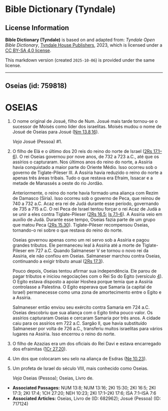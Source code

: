 # Bible Dictionary (Tyndale)

## License Information

**Bible Dictionary (Tyndale)** is based on and adapted from: _Tyndale Open Bible Dictionary_, [Tyndale House Publishers](https://tyndaleopenresources.com/), 2023, which is licensed under a [CC BY-SA 4.0 license](https://creativecommons.org/licenses/by-sa/4.0/legalcode.en).

This markdown version (created `2025-10-06`) is provided under the same license.



--------------------------------

## Oseias (id: 759818)

OSEIAS
======

1. O nome original de Josué, filho de Num. Josué mais tarde tornou\-se o sucessor de Moisés como líder dos israelitas. Moisés mudou o nome de Josué de Oseias para Josué ([Nm 13\.8,16](https://ref.ly/Num13:8,Num13:16)).

    *Veja* Josué (Pessoa) \#1.

2. O filho de Elá e o último dos 20 reis do reino do norte de Israel ([2Rs 17\.1–6](https://ref.ly/2Kgs17:1-2Kgs17:6)). O rei Oseias governou por nove anos, de 732 a 723 a.C., até que os assírios o capturaram. Nos últimos anos do reino do norte, a Assíria havia conquistado a maior parte do Oriente Médio. Isso ocorreu sob o governo de Tiglate\-Pileser III. A Assíria havia reduzido o reino do norte a apenas três áreas tribais. Tudo o que restava era Efraim, Issacar e a metade de Manassés a oeste do rio Jordão.

    Anteriormente, o reino do norte havia formado uma aliança com Rezim de Damasco (Síria). Isso ocorreu sob o governo de Peca, que reinou de 740 a 732 a.C. Acaz era rei de Judá durante esse período, governando de 735 a 715 a.C. O rei Peca de Israel tentou forçar o rei Acaz de Judá a se unir a eles contra Tiglate\-Pileser ([2Rs 16\.5](https://ref.ly/2Kgs16:5); [Is 7\.1–6](https://ref.ly/Isa7:1-Isa7:6)). A Assíria veio em auxílio de Judá. Durante esse tempo, Oseias fazia parte de um grupo que matou Peca ([2Rs 15\.30](https://ref.ly/2Kgs15:30)). Tiglate\-Pileser recompensou Oseias, tornando\-o rei sobre o que restava do reino do norte.

    Oseias governou apenas como um rei servo sob a Assíria e pagou grandes tributos. Ele permaneceu leal à Assíria até a morte de Tiglate\-Pileser em 727 a.C. Quando Salmaneser V se tornou o novo rei da Assíria, ele não confiou em Oseias. Salmaneser marchou contra Oseias, continuando a exigir tributo anual ([2Rs 17\.3](https://ref.ly/2Kgs17:3)).

    Pouco depois, Oseias tentou afirmar sua independência. Ele parou de pagar tributos e iniciou negociações com o Rei So do Egito (versículo [4](https://ref.ly/2Kgs17:4)). O Egito estava disposto a apoiar Hoshea porque temia que a Assíria controlasse a Palestina. O Egito esperava que Samaria (a capital de Israel) permanecesse como uma zona de amortecimento entre o Egito e a Assíria.

    Salmaneser então enviou seu exército contra Samaria em 724 a.C. Oseias descobriu que sua aliança com o Egito tinha pouco valor. Os assírios capturaram Oseias e cercaram Samaria por três anos. A cidade caiu para os assírios em 722 a.C. Sargão II, que havia substituído Salmaneser por volta de 726 a.C., transferiu muitos israelitas para vários lugares na Assíria. Isso encerrou o reino do norte.

3. O filho de Azazias era um dos oficiais do Rei Davi e estava encarregado dos efraimitas ([1Cr 27\.20](https://ref.ly/1Chr27:20)).
4. Um dos que colocaram seu selo na aliança de Esdras ([Ne 10\.23](https://ref.ly/Neh10:23)).
5. Um profeta de Israel do século VIII, mais conhecido como Oseias.

    *Veja* Oseias (Pessoa); Oseias, Livro de.

* **Associated Passages:** NUM 13:8; NUM 13:16; 2KI 15:30; 2KI 16:5; 2KI 17:3; 2KI 17:4; 1CH 27:20; NEH 10:23; 2KI 17:1–2KI 17:6; ISA 7:1–ISA 7:6
* **Associated Articles:** Oseias, Livro de (ID: 682962); Josué (Pessoa) (ID: 717124)


